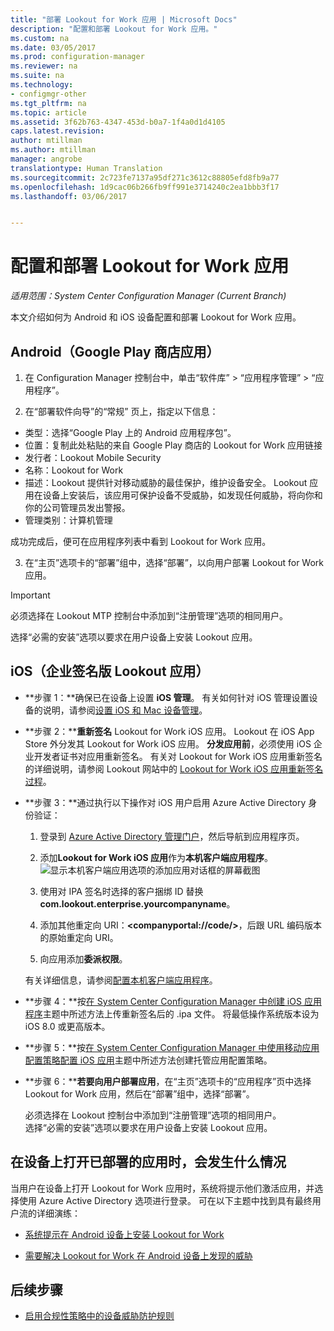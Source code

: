 ```yaml
---
title: "部署 Lookout for Work 应用 | Microsoft Docs"
description: "配置和部署 Lookout for Work 应用。"
ms.custom: na
ms.date: 03/05/2017
ms.prod: configuration-manager
ms.reviewer: na
ms.suite: na
ms.technology:
- configmgr-other
ms.tgt_pltfrm: na
ms.topic: article
ms.assetid: 3f62b763-4347-453d-b0a7-1f4a0d1d4105
caps.latest.revision: 
author: mtillman
ms.author: mtillman
manager: angrobe
translationtype: Human Translation
ms.sourcegitcommit: 2c723fe7137a95df271c3612c88805efd8fb9a77
ms.openlocfilehash: 1d9cac06b266fb9ff991e3714240c2ea1bbb3f17
ms.lasthandoff: 03/06/2017


---
```

# <a name="configure-and-deploy-lookout-for-work-apps"></a>配置和部署 Lookout for Work 应用

*适用范围：System Center Configuration Manager (Current Branch)*

本文介绍如何为 Android 和 iOS 设备配置和部署 Lookout for Work 应用。

## <a name="android-google-play-store-app"></a>Android（Google Play 商店应用）
1.  在 Configuration Manager 控制台中，单击“软件库” > “应用程序管理” > “应用程序”。

2.  在“部署软件向导”的“常规”  页上，指定以下信息：
  * 类型：选择“Google Play 上的 Android 应用程序包”。
  * 位置：复制此处粘贴的来自 Google Play 商店的 Lookout for Work 应用链接
  * 发行者：Lookout Mobile Security
  * 名称：Lookout for Work
  * 描述：Lookout 提供针对移动威胁的最佳保护，维护设备安全。 Lookout 应用在设备上安装后，该应用可保护设备不受威胁，如发现任何威胁，将向你和你的公司管理员发出警报。
  * 管理类别：计算机管理

  成功完成后，便可在应用程序列表中看到 Lookout for Work 应用。

3.  在“主页”选项卡的“部署”组中，选择“部署”，以向用户部署 Lookout for Work 应用。
>[!IMPORTANT]
>必须选择在 Lookout MTP 控制台中添加到“注册管理”选项的相同用户。

  选择“必需的安装”选项以要求在用户设备上安装 Lookout 应用。

## <a name="ios-enterprise-signed-version-of-lookout-app"></a>iOS（企业签名版 Lookout 应用）

* **步骤 1：**确保已在设备上设置 **iOS 管理**。 有关如何针对 iOS 管理设置设备的说明，请参阅[设置 iOS 和 Mac 设备管理]()。

* **步骤 2：****重新签名** Lookout for Work iOS 应用。 Lookout 在 iOS App Store 外分发其 Lookout for Work iOS 应用。 **分发应用前**，必须使用 iOS 企业开发者证书对应用重新签名。 有关对 Lookout for Work iOS 应用重新签名的详细说明，请参阅 Lookout 网站中的 [Lookout for Work iOS 应用重新签名过程](https://personal.support.lookout.com/hc/en-us/articles/114094038714)。


* **步骤 3：**通过执行以下操作对 iOS 用户启用 Azure Active Directory 身份验证：
  1.  登录到 [Azure Active Directory 管理门户](https://manage.windowsazure.com)，然后导航到应用程序页。
  2.  添加**Lookout for Work iOS 应用**作为**本机客户端应用程序**。
  ![显示本机客户端应用选项的添加应用对话框的屏幕截图](media/aad-add-app.png)

  3. 使用对 IPA 签名时选择的客户捆绑 ID 替换 **com.lookout.enterprise.yourcompanyname**。
  4.  添加其他重定向 URI：**&lt;companyportal://code/>**，后跟 URL 编码版本的原始重定向 URI。
  5.  向应用添加**委派权限**。

  有关详细信息，请参阅[配置本机客户端应用程序](https://azure.microsoft.com/en-us/documentation/articles/app-service-mobile-how-to-configure-active-directory-authentication/#optional-configure-a-native-client-application)。


* **步骤 4：**按[在 System Center Configuration Manager 中创建 iOS 应用程序](https://docs.microsoft.com/en-us/sccm/apps/get-started/creating-ios-applications)主题中所述方法上传重新签名后的 .ipa 文件。 将最低操作系统版本设为 iOS 8.0 或更高版本。


* **步骤 5：**按[在 System Center Configuration Manager 中使用移动应用配置策略配置 iOS 应用](https://docs.microsoft.com/en-us/sccm/apps/deploy-use/configure-ios-apps-with-app-configuration-policies)主题中所述方法创建托管应用配置策略。


* **步骤 6：****若要向用户部署应用**，在“主页”选项卡的“应用程序”页中选择 Lookout for Work 应用，然后在“部署”组中，选择“部署”。

  必须选择在 Lookout 控制台中添加到“注册管理”选项的相同用户。  
选择“必需的安装”选项以要求在用户设备上安装 Lookout 应用。

## <a name="what-happens-when-the-deployed-app-is-opened-on-the-device"></a>在设备上打开已部署的应用时，会发生什么情况




当用户在设备上打开 Lookout for Work 应用时，系统将提示他们激活应用，并选择使用 Azure Active Directory 选项进行登录。 可在以下主题中找到具有最终用户流的详细演练：

* [系统提示在 Android 设备上安装 Lookout for Work](http://docs.microsoft.com/intune/enduser/you-are-prompted-to-install-lookout-for-work-android)

* [需要解决 Lookout for Work 在 Android 设备上发现的威胁](http://docs.microsoft.com/intune/enduser/you-need-to-resolve-a-threat-found-by-lookout-for-work-android)

## <a name="next-steps"></a>后续步骤
* [启用合规性策略中的设备威胁防护规则](enable-device-threat-protection-rule-compliance-policy.md)


